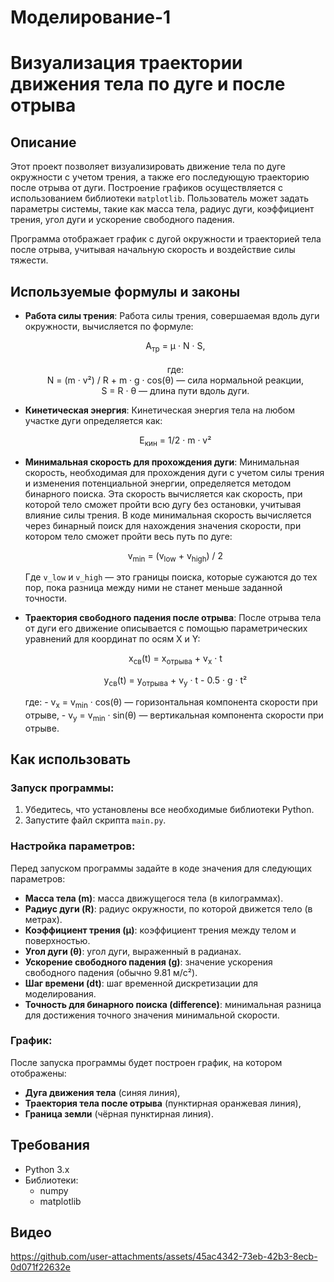 # Моделирование-1
# Визуализация траектории движения тела по дуге и после отрыва

## Описание

Этот проект позволяет визуализировать движение тела по дуге окружности с учетом трения, а также его последующую траекторию после отрыва от дуги. Построение графиков осуществляется с использованием библиотеки `matplotlib`. Пользователь может задать параметры системы, такие как масса тела, радиус дуги, коэффициент трения, угол дуги и ускорение свободного падения.

Программа отображает график с дугой окружности и траекторией тела после отрыва, учитывая начальную скорость и воздействие силы тяжести.

## Используемые формулы и законы

- **Работа силы трения**:
  Работа силы трения, совершаемая вдоль дуги окружности, вычисляется по формуле:
  <p align="center">
    A<sub>тр</sub> = μ · N · S, <br><br>
    где:<br>
    N = (m · v²) / R + m · g · cos(θ) — сила нормальной реакции, <br>
    S = R · θ — длина пути вдоль дуги.
  </p>

- **Кинетическая энергия**:
  Кинетическая энергия тела на любом участке дуги определяется как:
  <p align="center">
    E<sub>кин</sub> = 1/2 · m · v²
  </p>
  
- **Минимальная скорость для прохождения дуги**:
  Минимальная скорость, необходимая для прохождения дуги с учетом силы трения и изменения потенциальной энергии, определяется методом бинарного поиска. Эта скорость вычисляется как скорость, при которой тело сможет пройти всю дугу без остановки, учитывая влияние силы трения.
  В коде минимальная скорость вычисляется через бинарный поиск для нахождения значения скорости, при котором тело сможет пройти весь путь по дуге:
  <p align="center">
    v<sub>min</sub> = (v<sub>low</sub> + v<sub>high</sub>) / 2
  </p>
  
  Где `v_low` и `v_high` — это границы поиска, которые сужаются до тех пор, пока разница между ними не станет меньше заданной точности.

- **Траектория свободного падения после отрыва**:
  После отрыва тела от дуги его движение описывается с помощью параметрических уравнений для координат по осям X и Y:
  <p align="center">
    x<sub>св</sub>(t) = x<sub>отрыва</sub> + v<sub>x</sub> · t
  </p>
  <p align="center">
    y<sub>св</sub>(t) = y<sub>отрыва</sub> + v<sub>y</sub> · t - 0.5 · g · t²
  </p>
  где:
  - v<sub>x</sub> = v<sub>min</sub> · cos(θ) — горизонтальная компонента скорости при отрыве,
  - v<sub>y</sub> = v<sub>min</sub> · sin(θ) — вертикальная компонента скорости при отрыве.

## Как использовать

### Запуск программы:

1. Убедитесь, что установлены все необходимые библиотеки Python.
2. Запустите файл скрипта `main.py`.

### Настройка параметров:

Перед запуском программы задайте в коде значения для следующих параметров:
- **Масса тела (m)**: масса движущегося тела (в килограммах).
- **Радиус дуги (R)**: радиус окружности, по которой движется тело (в метрах).
- **Коэффициент трения (μ)**: коэффициент трения между телом и поверхностью.
- **Угол дуги (θ)**: угол дуги, выраженный в радианах.
- **Ускорение свободного падения (g)**: значение ускорения свободного падения (обычно 9.81 м/с²).
- **Шаг времени (dt)**: шаг временной дискретизации для моделирования.
- **Точность для бинарного поиска (difference)**: минимальная разница для достижения точного значения минимальной скорости.

### График:

После запуска программы будет построен график, на котором отображены:
- **Дуга движения тела** (синяя линия),
- **Траектория тела после отрыва** (пунктирная оранжевая линия),
- **Граница земли** (чёрная пунктирная линия).

## Требования

- Python 3.x
- Библиотеки:
  - numpy
  - matplotlib

## Видео
https://github.com/user-attachments/assets/45ac4342-73eb-42b3-8ecb-0d071f22632e
